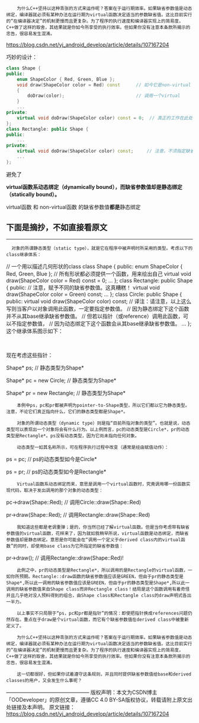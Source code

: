         为什么C++坚持以这种乖张的方式来运作呢？答案在于运行期效率。如果缺省参数值是动态绑定，编译器就必须有某种办法在运行期为virtual函数决定适当的参数缺省值。这比目前实行的“在编译器决定”的机制更慢而且更复杂。为了程序的执行速度和编译器实现上的简易度，C++做了这样的取舍，其结果就是你如今所享受的执行效率。但如果你没有注意本条款所揭示的忠告，很容易发生混淆。

https://blog.csdn.net/yj_android_develop/article/details/107167204

巧妙的设计：

```c++
class Shape {
public:
	enum ShapeColor { Red, Green, Blue };
	void draw(ShapeColor color = Red) const      // 如今它是non-virtual
	{
		doDraw(color);                           // 调用一个virtual
	}
	...
private:
	virtual void doDraw(ShapeColor color) const = 0;  // 真正的工作在此处完成
};
class Rectangle: public Shape {
public:
	...
private:
	virtual void doDraw(ShapeColor color) const;     // 注意，不须指定缺省参数值
	...
};
```

避免了

**virtual函数系动态绑定（dynamically bound），而缺省参数值却是静态绑定（statically bound）。**

virtual函数 和 non-virtual函数 的缺省参数值**都是**静态绑定









## 下面是摘抄，不如直接看原文

----

      对象的所谓静态类型（static type），就是它在程序中被声明时所采用的类型。考虑以下的class继承体系：

// 一个用以描述几何形状的class
class Shape {
public:
	enum ShapeColor { Red, Green, Blue };
	// 所有形状都必须提供一个函数，用来绘出自己
	virtual void draw(ShapeColor color = Red) const = 0;
	...
};
class Rectangle: public Shape {
public:
	// 注意，赋予不同的缺省参数值。这真糟糕！
	virtual void draw(ShapeColor color = Green) const;
	...
};
class Circle: public Shape {
public:
	virtual void draw(ShapeColor color) const;
	// 译注：请注意，以上这么写则当客户以对象调用此函数，一定要指定参数值。
	// 因为静态绑定下这个函数并不从其base继承缺省参数值。
	// 但若以指针（或reference）调用此函数，可以不指定参数值，
	// 因为动态绑定下这个函数会从其base继承缺省参数值。
	...
};
这个继承体系图示如下：

​                                        

现在考虑这些指针：

Shape* ps;                                         // 静态类型为Shape*

Shape* pc = new Circle;                   // 静态类型为Shape*

Shape* pr = new Rectangle;             // 静态类型为Shape*

        本例中ps，pc和pr都被声明为pointer-to-Shape类型，所以它们都以它为静态类型。注意，不论它们真正指向什么，它们的静态类型都是Shape*。
    
        对象的所谓动态类型（dynamic type）则是指“目前所指对象的类型”。也就是说，动态类型可以表现出一个对象将会有什么行为。以上例而言，pc的动态类型是Circle*，pr的动态类型是Rectangle*。ps没有动态类型，因为它尚未指向任何对象。
    
        动态类型一如其名称所示，可在程序执行过程中改变（通常是经由赋值动作）：

ps = pc;       // ps的动态类型如今是Circle*

ps = pr;       // ps的动态类型如今是Rectangle*

        Virtual函数系动态绑定而来，意思是调用一个virtual函数时，究竟调用哪一份函数实现代码，取决于发出调用的那个对象的动态类型：

pc->draw(Shape::Red);        // 调用Circle::draw(Shape::Red)

pr->draw(Shape::Red);        // 调用Rectangle::draw(Shape::Red)

        我知道这些都是老调重弹；是的，你当然已经了解virtual函数。但是当你考虑带有缺省参数值的virtual函数，花样来了，因为就如我稍早所说，virtual函数是动态绑定，而缺省参数值却是静态绑定。意思是你可能会在“调用一个定义于derived class内的virtual函数”的同时，却使用base class为它所指定的缺省参数值：

pr->draw();        // 调用Rectangle::draw(Shape::Red)!

        此例之中，pr的动态类型是Rectangle*，所以调用的是Rectangle的virtual函数，一如你所预期。Rectangle::draw函数的缺省参数值应该是GREEN，但由于pr的静态类型是Shape*,所以此一调用的缺省参数值应该是GREEN，但由于pr的静态类型是Shape*,所以此一调用的缺省参数值来自Shape class而非Rectangle class！结局是这个函数调用有着奇怪并且几乎绝对没人预料得到的组合，由Shape class和Rectangle class的draw声明式各出一半力。
    
        以上事实不只局限于“ps，pc和pr都是指针”的情况：即使把指针换成references问题仍然存在。重点在于draw是个virtual函数，而它有个缺省参数值在derived class中被重新定义了。
    
        为什么C++坚持以这种乖张的方式来运作呢？答案在于运行期效率。如果缺省参数值是动态绑定，编译器就必须有某种办法在运行期为virtual函数决定适当的参数缺省值。这比目前实行的“在编译器决定”的机制更慢而且更复杂。为了程序的执行速度和编译器实现上的简易度，C++做了这样的取舍，其结果就是你如今所享受的执行效率。但如果你没有注意本条款所揭示的忠告，很容易发生混淆。
    
        这一切都很好，但如果你试着遵守这条规则，并且同时提供缺省参数值给base和derived classes的用户，又会发生什么事呢？
————————————————
版权声明：本文为CSDN博主「OODeveloper」的原创文章，遵循CC 4.0 BY-SA版权协议，转载请附上原文出处链接及本声明。
原文链接：https://blog.csdn.net/yj_android_develop/article/details/107167204